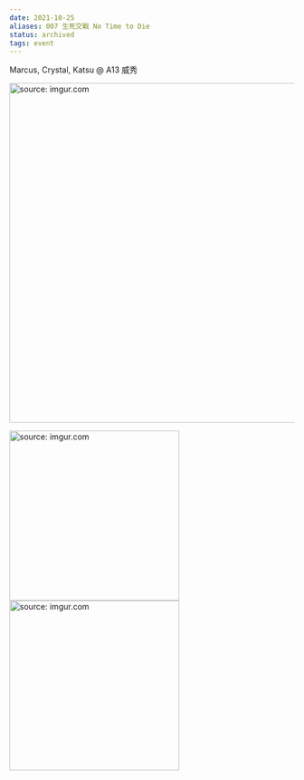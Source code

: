 ```yaml
---
date: 2021-10-25
aliases: 007 生死交戰 No Time to Die
status: archived
tags: event 
---
```


Marcus, Crystal, Katsu @ A13 威秀

<a href="https://imgur.com/a25PqjM"><img src="https://i.imgur.com/a25PqjM.jpg" title="source: imgur.com" width="600px"/></a>

<a href="https://imgur.com/gVJzc6p"><img src="https://i.imgur.com/gVJzc6p.jpg" title="source: imgur.com" width="300px"/></a>
<a href="https://imgur.com/3xJzWST"><img src="https://i.imgur.com/3xJzWST.jpg" title="source: imgur.com" width="300px"/></a>